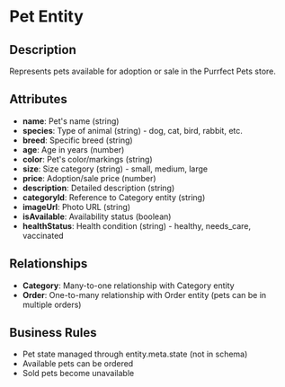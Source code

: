 # Pet Entity

## Description
Represents pets available for adoption or sale in the Purrfect Pets store.

## Attributes
- **name**: Pet's name (string)
- **species**: Type of animal (string) - dog, cat, bird, rabbit, etc.
- **breed**: Specific breed (string)
- **age**: Age in years (number)
- **color**: Pet's color/markings (string)
- **size**: Size category (string) - small, medium, large
- **price**: Adoption/sale price (number)
- **description**: Detailed description (string)
- **categoryId**: Reference to Category entity (string)
- **imageUrl**: Photo URL (string)
- **isAvailable**: Availability status (boolean)
- **healthStatus**: Health condition (string) - healthy, needs_care, vaccinated

## Relationships
- **Category**: Many-to-one relationship with Category entity
- **Order**: One-to-many relationship with Order entity (pets can be in multiple orders)

## Business Rules
- Pet state managed through entity.meta.state (not in schema)
- Available pets can be ordered
- Sold pets become unavailable
